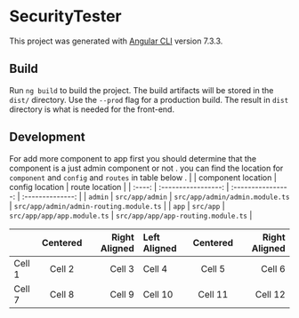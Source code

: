 # SecurityTester

This project was generated with [Angular CLI](https://github.com/angular/angular-cli) version 7.3.3.

## Build

Run `ng build` to build the project. The build artifacts will be stored in the `dist/` directory. Use the `--prod` flag for a production build. The result in `dist` directory is what is needed for the front-end.

## Development
For add more component to app first you should determine that the component is a just admin component or not . you can find the location for `component` and `config` and `routes` in table below .
|         | component location  | config location                 | route location                          |
| :----:  | :-----------------: | :----------------:              | :--------------:                        |
| `admin` | `src/app/admin`     | `src/app/admin/admin.module.ts` | `src/app/admin/admin-routing.module.ts` |
| `app`   | `src/app`           | `src/app/app/app.module.ts`     | `src/app/app/app-routing.module.ts`     |


|              | Centered | Right Aligned | Left Aligned | Centered | Right Aligned |
| :----------- | :------: | ------------: | :----------- | :------: | ------------: |
| Cell 1       | Cell 2   | Cell 3        | Cell 4       | Cell 5   | Cell 6        |
| Cell 7       | Cell 8   | Cell 9        | Cell 10      | Cell 11  | Cell 12       |
